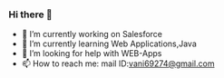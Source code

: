 ### Hi there 👋

<!--
**Battu2002Vani/Battu2002Vani** is a ✨ _special_ ✨ repository because its `README.md` (this file) appears on your GitHub profile.

Here are some ideas to get you started:
-->


- 🔭 I’m currently working on Salesforce
- 🌱 I’m currently learning Web Applications,Java
- 🤔 I’m looking for help with WEB-Apps
- 📫 How to reach me: mail ID:vani69274@gmail.com
